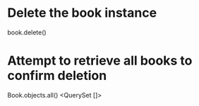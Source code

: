 # Delete the book instance
book.delete()

# Attempt to retrieve all books to confirm deletion
Book.objects.all()
<QuerySet []>
